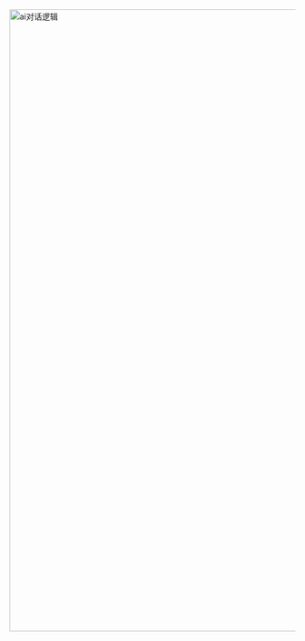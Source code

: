 <img width="5236" height="1093" alt="ai对话逻辑" src="https://github.com/user-attachments/assets/15338003-ef10-4d3c-bdcf-c0e7f0424f6b" />

